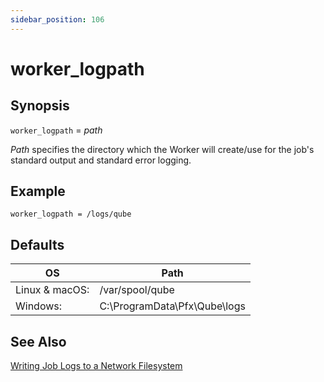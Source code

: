 ```yaml
---
sidebar_position: 106
---
```


# worker_logpath

## Synopsis

`worker_logpath` =  _path_

_Path_ specifies the directory which the Worker will create/use for the
job's standard output and standard error logging.

## Example

```
worker_logpath = /logs/qube
```

## Defaults

OS | Path
---|---
Linux & macOS: | /var/spool/qube
Windows: | C:\ProgramData\Pfx\Qube\logs

## See Also

[Writing Job Logs to a Network Filesystem](../configuring-qube/log-files/Writing+Job+Logs+to+a+Network+Filesystem)

